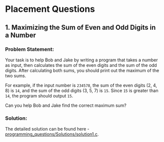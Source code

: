 # Placement Questions

## 1. Maximizing the Sum of Even and Odd Digits in a Number

### Problem Statement:

Your task is to help Bob and Jake by writing a program that takes a number as input, then calculates the sum of the even digits and the sum of the odd digits. After calculating both sums, you should print out the maximum of the two sums.

For example, if the input number is `234578`, the sum of the even digits (2, 4, 8) is `14`, and the sum of the odd digits (3, 5, 7) is `15`. Since `15` is greater than `14`, the program should output `15`.

Can you help Bob and Jake find the correct maximum sum?

### Solution:

The detailed solution can be found here - [programming_questions/Solutions/solution1.c](solution1.c).
